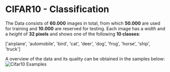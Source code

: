 # CIFAR10 - Classification

The Data consists of **60.000** images in total, from which **50.000** are used for training and **10.000** are reserved for testing.
Each image has a *width* and a *height* of **32 pixels** and shows one of the following **10 classes**:

['airplane', 'automobile', 'bird', 'cat', 'deer', 'dog', 'frog', 'horse', 'ship', 'truck']

A overview of the data and its quality can be obtained in the samples below:
![Cifar10 Examples](https://raw.githubusercontent.com/wiki/GranScudetto/AI-Example-Zoo/images/datasets/cifar10/samples.png)
